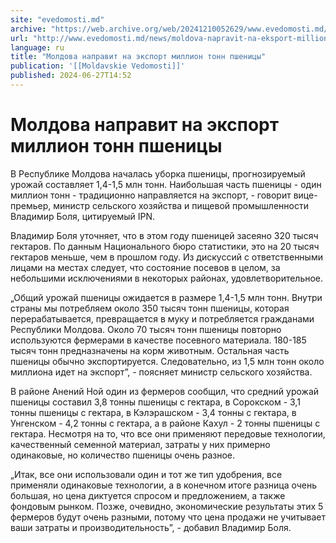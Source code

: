 ```yaml
---
site: "evedomosti.md"
archive: "https://web.archive.org/web/20241210052629/www.evedomosti.md/news/moldova-napravit-na-eksport-million-tonn-pshenicy"
url: "http://www.evedomosti.md/news/moldova-napravit-na-eksport-million-tonn-pshenicy"
language: ru
title: "Молдова направит на экспорт миллион тонн пшеницы"
publication: '[[Moldavskie Vedomosti]]'
published: 2024-06-27T14:52
---
```


# Молдова направит на экспорт миллион тонн пшеницы

В Республике Молдова началась уборка пшеницы, прогнозируемый урожай составляет 1,4-1,5 млн тонн. Наибольшая часть пшеницы - один миллион тонн - традиционно направляется на экспорт, - говорит вице-премьер, министр сельского хозяйства и пищевой промышленности Владимир Боля, цитируемый IPN.

Владимир Боля уточняет, что в этом году пшеницей засеяно 320 тысяч гектаров. По данным Национального бюро статистики, это на 20 тысяч гектаров меньше, чем в прошлом году. Из дискуссий с ответственными лицами на местах следует, что состояние посевов в целом, за небольшими исключениями в некоторых районах, удовлетворительное.

„Общий урожай пшеницы ожидается в размере 1,4-1,5 млн тонн. Внутри страны мы потребляем около 350 тысяч тонн пшеницы, которая перерабатывается, превращается в муку и потребляется гражданами Республики Молдова. Около 70 тысяч тонн пшеницы повторно используются фермерами в качестве посевного материала. 180-185 тысяч тонн предназначены на корм животным. Остальная часть пшеницы обычно экспортируется. Следовательно, из 1,5 млн тонн около миллиона идет на экспорт”, - поясняет министр сельского хозяйства.

В районе Анений Ной один из фермеров сообщил, что средний урожай пшеницы составил 3,8 тонны пшеницы с гектара, в Сорокском - 3,1 тонны пшеницы с гектара, в Кэлэрашском - 3,4 тонны с гектара, в Унгенском - 4,2 тонны с гектара, а в районе Кахул - 2 тонны пшеницы с гектара. Несмотря на то, что все они применяют передовые технологии, качественный семенной материал, затраты у них примерно одинаковые, но количество пшеницы очень разное.

„Итак, все они использовали один и тот же тип удобрения, все применяли одинаковые технологии, а в конечном итоге разница очень большая, но цена диктуется спросом и предложением, а также фондовым рынком. Позже, очевидно, экономические результаты этих 5 фермеров будут очень разными, потому что цена продажи не учитывает ваши затраты и производительность”, - добавил Владимир Боля.